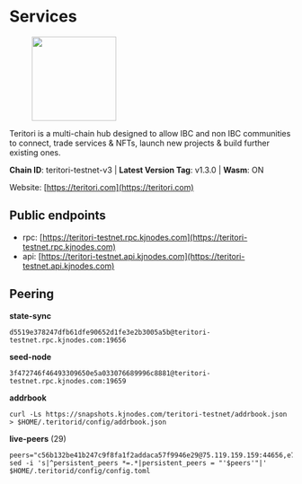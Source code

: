 # Services

<figure><img src="https://raw.githubusercontent.com/kj89/testnet_manuals/main/pingpub/logos/teritori.png" width="150" alt=""><figcaption></figcaption></figure>

Teritori is a multi-chain hub designed to allow IBC and non IBC communities  to connect, trade services & NFTs, launch new projects & build further existing ones.

**Chain ID**: teritori-testnet-v3 | **Latest Version Tag**: v1.3.0 | **Wasm**: ON

Website: [https://teritori.com](https://teritori.com)


## Public endpoints

* rpc: [https://teritori-testnet.rpc.kjnodes.com](https://teritori-testnet.rpc.kjnodes.com)
* api: [https://teritori-testnet.api.kjnodes.com](https://teritori-testnet.api.kjnodes.com)

## Peering

**state-sync**

```
d5519e378247dfb61dfe90652d1fe3e2b3005a5b@teritori-testnet.rpc.kjnodes.com:19656
```

**seed-node**

```
3f472746f46493309650e5a033076689996c8881@teritori-testnet.rpc.kjnodes.com:19659
```

**addrbook**
```
curl -Ls https://snapshots.kjnodes.com/teritori-testnet/addrbook.json > $HOME/.teritorid/config/addrbook.json
```

**live-peers** (29)
```
peers="c56b132be41b247c9f8fa1f2addaca57f9946e29@75.119.159.159:44656,e78cee0e46927e483212e0313a35da6cc9151ed5@65.109.28.219:15956,e1b331c1f3cba509960c65d6c6bc9b49532bcbaa@65.109.85.170:27656,5ae1012f9b0f4672d8152de903d115dd2f1a3ee3@65.21.170.3:27656,ccc59b8a55f9c6e7a24bd693e2796f781ea3a670@65.108.227.133:27656,0e51ebd10636b48b69625677a5154b839ff3f557@65.108.43.116:56107,d5519e378247dfb61dfe90652d1fe3e2b3005a5b@65.109.68.190:19656,3b539b6cff93fb3631d0a600a56ade3c6ca6bea3@51.79.28.170:26656,c89ecc57dc30addb7e9032684916725c25b2a6c5@162.55.103.44:26656,0d19829b0dd1fc324cfde1f7bc15860c896b7ac1@65.108.121.240:27656,6a94690aa76f7ffbfa1ee93c50dddfb571f159b6@5.189.130.43:19656,b43fd626841df11d1b397ef51f1919824d6ff258@88.198.39.43:26696,53f69cd52a4b633179b9e762cf8d51f6696a27f6@51.159.141.148:26656,31413c99357d0cfc48a46767ade171db2ea0205e@135.181.138.160:46656,d888e05bac5209df36bdeef3497c00c96367a04f@195.201.231.163:26656,ac94097daec8a32d4ed3f074f26f214cedfbb541@85.173.112.154:26656,ec0c58dbfe67a12ea16951134e29a6566ac05add@185.217.125.98:26656,3614bc766d73bebf6b73737b6690af60e7f0683e@65.108.206.118:46656,69012ce642095e15f588ddb154327633bb2ecb9c@65.109.39.223:26656,d590ca2f08c6793516c4923c0a62075c57f64b59@135.181.206.223:26656,e05fba384c2a0d74737dde24cdd572970e99f409@64.20.35.34:20026,6bc9f80a5123d62c23aadb7b5d68b740a794b0c6@207.180.194.156:36656,15dd94f68c450da2c3b7c60b6364e3dce6f0cbf2@185.193.66.68:26641,a97eb7a4f3d857f1ff82265d2905fc0762a6bfd4@135.125.5.31:54256,356fbd3263e387bea0528ac4bbbc89a83d52e9fa@65.21.134.202:26736,483a27bdec490f817f1ee819117c70e5f5e6a672@65.109.90.33:15956,3c2e89cd8498b369ada6456f07f7519a41b4c543@185.100.232.77:21096,bf100c1b6b44a6e96ab5691f3023cec3c27747fd@144.126.142.78:46656,e1c50c477202e2f37643d044a6cde3c913f42230@65.108.71.92:54256"
sed -i 's|^persistent_peers *=.*|persistent_peers = "'$peers'"|' $HOME/.teritorid/config/config.toml
```
